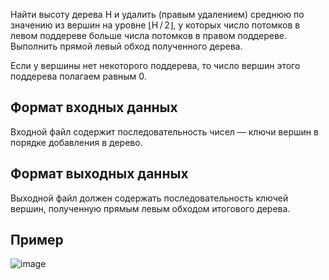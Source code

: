 Найти высоту дерева H и удалить (правым удалением) среднюю по значению из вершин на уровне ⌊H / 2⌋, у которых число потомков в левом поддереве больше числа потомков в правом поддереве. Выполнить прямой левый обход полученного дерева. 

Если у вершины нет некоторого поддерева, то число вершин этого поддерева полагаем равным 0.
## Формат входных данных
Входной файл содержит последовательность чисел — ключи вершин в порядке добавления в дерево.
## Формат выходных данных
Выходной файл должен содержать последовательность ключей вершин, полученную прямым левым обходом итогового дерева.
## Пример
![image](https://user-images.githubusercontent.com/74289746/151342823-8e8bf4cc-0fad-474d-8ea3-7599b9e81142.png)
